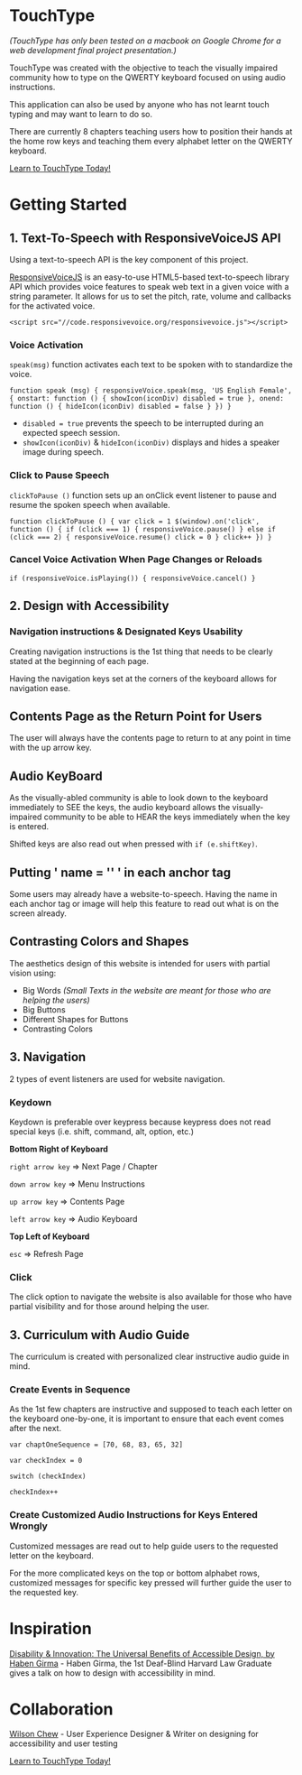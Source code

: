 # **TouchType**
*(TouchType has only been tested on a macbook on Google Chrome for a web development final project presentation.)*

TouchType was created with the objective to teach the visually impaired community how to type on the QWERTY keyboard focused on using audio instructions.

This application can also be used by anyone who has not learnt touch typing and may want to learn to do so.

There are currently 8 chapters teaching users how to position their hands at the home row keys and teaching them every alphabet letter on the QWERTY keyboard.

[Learn to TouchType Today!](https://touchtype1.herokuapp.com/)

# Getting Started

## 1. Text-To-Speech with ResponsiveVoiceJS API

Using a text-to-speech API is the key component of this project.

[ResponsiveVoiceJS](https://responsivevoice.org/) is an easy-to-use HTML5-based text-to-speech library API which provides voice features to speak web text in a given voice with a string parameter. It allows for us to set the pitch, rate, volume and callbacks for the activated voice.

`<script src="//code.responsivevoice.org/responsivevoice.js"></script>`

### Voice Activation
`speak(msg)` function activates each text to be spoken with to standardize the voice.

`function speak (msg) {
  responsiveVoice.speak(msg, 'US English Female', { onstart: function () {
    showIcon(iconDiv)
    disabled = true
  }, onend: function () {
    hideIcon(iconDiv)
    disabled = false
  }
  })
}`

* `disabled = true` prevents the speech to be interrupted during an expected speech session.
* `showIcon(iconDiv)` & `hideIcon(iconDiv)` displays and hides a speaker image during speech.

### Click to Pause Speech
`clickToPause ()` function sets up an onClick event listener to pause and resume the spoken speech when available.

`function clickToPause () {
  var click = 1
  $(window).on('click', function () {
    if (click === 1) {
      responsiveVoice.pause()
    } else if (click === 2) {
      responsiveVoice.resume()
      click = 0
    }
    click++
  })
}`

### Cancel Voice Activation When Page Changes or Reloads

`if (responsiveVoice.isPlaying()) {
  responsiveVoice.cancel()
}`

## 2. Design with Accessibility
### Navigation instructions & Designated Keys Usability
Creating navigation instructions is the 1st thing that needs to be clearly stated at the beginning of each page.

Having the navigation keys set at the corners of the keyboard allows for navigation ease.

## Contents Page as the Return Point for Users
The user will always have the contents page to return to at any point in time with the up arrow key.

## Audio KeyBoard
As the visually-abled community is able to look down to the keyboard immediately to SEE the keys, the audio keyboard allows the visually-impaired community to be able to HEAR the keys immediately when the key is entered.

Shifted keys are also read out when pressed with `if (e.shiftKey)`.

## Putting ' name = '' ' in each anchor tag
Some users may already have a website-to-speech. Having the name in each anchor tag or image will help this feature to read out what is on the screen already.

## Contrasting Colors and Shapes
The aesthetics design of this website is intended for users with partial vision using:
* Big Words *(Small Texts in the website are meant for those who are helping the users)*
* Big Buttons
* Different Shapes for Buttons
* Contrasting Colors

## 3. Navigation
2 types of event listeners are used for website navigation.

### Keydown
Keydown is preferable over keypress because keypress does not read special keys (i.e. shift, command, alt, option, etc.)

**Bottom Right of Keyboard**

`right arrow key` => Next Page / Chapter

`down arrow key` => Menu Instructions

`up arrow key` => Contents Page

`left arrow key` => Audio Keyboard

**Top Left of Keyboard**

`esc` => Refresh Page

### Click
The click option to navigate the website is also available for those who have partial visibility and for those around helping the user.

## 3. Curriculum with Audio Guide
The curriculum is created with personalized clear instructive audio guide in mind.

### Create Events in Sequence
As the 1st few chapters are instructive and supposed to teach each letter on the keyboard one-by-one, it is important to ensure that each event comes after the next.

`var chaptOneSequence = [70, 68, 83, 65, 32]`

`var checkIndex = 0`

`switch (checkIndex)`

`checkIndex++`

### Create Customized Audio Instructions for Keys Entered Wrongly
Customized messages are read out to help guide users to the requested letter on the keyboard.

For the more complicated keys on the top or bottom alphabet rows, customized messages for specific key pressed will further guide the user to the requested key.

# Inspiration
[Disability & Innovation: The Universal Benefits of Accessible Design, by Haben Girma](https://youtu.be/_bC7Mvy7Vn4)  - Haben Girma, the 1st Deaf-Blind Harvard Law Graduate gives a talk on how to design with accessibility in mind.

# Collaboration
[Wilson Chew](https://www.wilsonhjchew.com/) - User Experience Designer & Writer on designing for accessibility and user testing

[Learn to TouchType Today!](https://touchtype1.herokuapp.com/)

